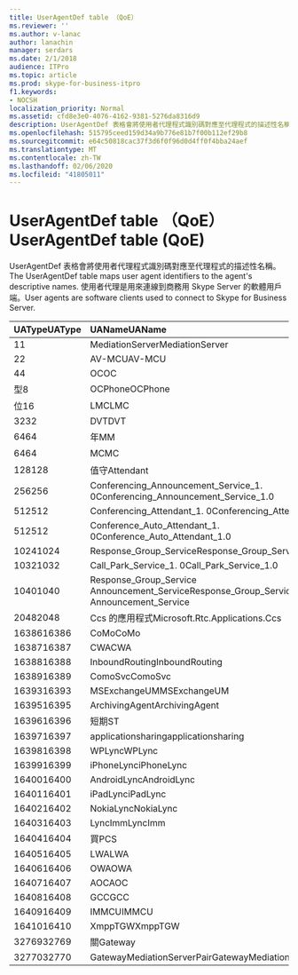 ```yaml
---
title: UserAgentDef table （QoE）
ms.reviewer: ''
ms.author: v-lanac
author: lanachin
manager: serdars
ms.date: 2/1/2018
audience: ITPro
ms.topic: article
ms.prod: skype-for-business-itpro
f1.keywords:
- NOCSH
localization_priority: Normal
ms.assetid: cfd8e3e0-4076-4162-9381-5276da8316d9
description: UserAgentDef 表格會將使用者代理程式識別碼對應至代理程式的描述性名稱。 使用者代理是用來連線到商務用 Skype Server 的軟體用戶端。
ms.openlocfilehash: 515795ceed159d34a9b776e81b7f00b112ef29b8
ms.sourcegitcommit: e64c50818cac37f3d6f0f96d0d4ff0f4bba24aef
ms.translationtype: MT
ms.contentlocale: zh-TW
ms.lasthandoff: 02/06/2020
ms.locfileid: "41805011"
---
```

# <a name="useragentdef-table-qoe"></a><span data-ttu-id="fd03d-104">UserAgentDef table （QoE）</span><span class="sxs-lookup"><span data-stu-id="fd03d-104">UserAgentDef table (QoE)</span></span>
 
<span data-ttu-id="fd03d-105">UserAgentDef 表格會將使用者代理程式識別碼對應至代理程式的描述性名稱。</span><span class="sxs-lookup"><span data-stu-id="fd03d-105">The UserAgentDef table maps user agent identifiers to the agent's descriptive names.</span></span> <span data-ttu-id="fd03d-106">使用者代理是用來連線到商務用 Skype Server 的軟體用戶端。</span><span class="sxs-lookup"><span data-stu-id="fd03d-106">User agents are software clients used to connect to Skype for Business Server.</span></span>
  
|<span data-ttu-id="fd03d-107">**UAType**</span><span class="sxs-lookup"><span data-stu-id="fd03d-107">**UAType**</span></span>|<span data-ttu-id="fd03d-108">**UAName**</span><span class="sxs-lookup"><span data-stu-id="fd03d-108">**UAName**</span></span>|<span data-ttu-id="fd03d-109">**UACategory**</span><span class="sxs-lookup"><span data-stu-id="fd03d-109">**UACategory**</span></span>|
|:-----|:-----|:-----|
|<span data-ttu-id="fd03d-110">1</span><span class="sxs-lookup"><span data-stu-id="fd03d-110">1</span></span>  <br/> |<span data-ttu-id="fd03d-111">MediationServer</span><span class="sxs-lookup"><span data-stu-id="fd03d-111">MediationServer</span></span>  <br/> |<span data-ttu-id="fd03d-112">MediationServer</span><span class="sxs-lookup"><span data-stu-id="fd03d-112">MediationServer</span></span>  <br/> |
|<span data-ttu-id="fd03d-113">2</span><span class="sxs-lookup"><span data-stu-id="fd03d-113">2</span></span>  <br/> |<span data-ttu-id="fd03d-114">AV-MCU</span><span class="sxs-lookup"><span data-stu-id="fd03d-114">AV-MCU</span></span>  <br/> |<span data-ttu-id="fd03d-115">AV-MCU</span><span class="sxs-lookup"><span data-stu-id="fd03d-115">AV-MCU</span></span>  <br/> |
|<span data-ttu-id="fd03d-116">4</span><span class="sxs-lookup"><span data-stu-id="fd03d-116">4</span></span>  <br/> |<span data-ttu-id="fd03d-117">OC</span><span class="sxs-lookup"><span data-stu-id="fd03d-117">OC</span></span>  <br/> |<span data-ttu-id="fd03d-118">OC</span><span class="sxs-lookup"><span data-stu-id="fd03d-118">OC</span></span>  <br/> |
|<span data-ttu-id="fd03d-119">型</span><span class="sxs-lookup"><span data-stu-id="fd03d-119">8</span></span>  <br/> |<span data-ttu-id="fd03d-120">OCPhone</span><span class="sxs-lookup"><span data-stu-id="fd03d-120">OCPhone</span></span>  <br/> |<span data-ttu-id="fd03d-121">OCPhone</span><span class="sxs-lookup"><span data-stu-id="fd03d-121">OCPhone</span></span>  <br/> |
|<span data-ttu-id="fd03d-122">位</span><span class="sxs-lookup"><span data-stu-id="fd03d-122">16</span></span>  <br/> |<span data-ttu-id="fd03d-123">LMC</span><span class="sxs-lookup"><span data-stu-id="fd03d-123">LMC</span></span>  <br/> |<span data-ttu-id="fd03d-124">LMC</span><span class="sxs-lookup"><span data-stu-id="fd03d-124">LMC</span></span>  <br/> |
|<span data-ttu-id="fd03d-125">32</span><span class="sxs-lookup"><span data-stu-id="fd03d-125">32</span></span>  <br/> |<span data-ttu-id="fd03d-126">DVT</span><span class="sxs-lookup"><span data-stu-id="fd03d-126">DVT</span></span>  <br/> |<span data-ttu-id="fd03d-127">DVT</span><span class="sxs-lookup"><span data-stu-id="fd03d-127">DVT</span></span>  <br/> |
|<span data-ttu-id="fd03d-128">64</span><span class="sxs-lookup"><span data-stu-id="fd03d-128">64</span></span>  <br/> |<span data-ttu-id="fd03d-129">年</span><span class="sxs-lookup"><span data-stu-id="fd03d-129">MM</span></span>  <br/> |<span data-ttu-id="fd03d-130">年</span><span class="sxs-lookup"><span data-stu-id="fd03d-130">MM</span></span>  <br/> |
|<span data-ttu-id="fd03d-131">64</span><span class="sxs-lookup"><span data-stu-id="fd03d-131">64</span></span>  <br/> |<span data-ttu-id="fd03d-132">MC</span><span class="sxs-lookup"><span data-stu-id="fd03d-132">MC</span></span>  <br/> |<span data-ttu-id="fd03d-133">年</span><span class="sxs-lookup"><span data-stu-id="fd03d-133">MM</span></span>  <br/> |
|<span data-ttu-id="fd03d-134">128</span><span class="sxs-lookup"><span data-stu-id="fd03d-134">128</span></span>  <br/> |<span data-ttu-id="fd03d-135">值守</span><span class="sxs-lookup"><span data-stu-id="fd03d-135">Attendant</span></span>  <br/> |<span data-ttu-id="fd03d-136">值守</span><span class="sxs-lookup"><span data-stu-id="fd03d-136">Attendant</span></span>  <br/> |
|<span data-ttu-id="fd03d-137">256</span><span class="sxs-lookup"><span data-stu-id="fd03d-137">256</span></span>  <br/> |<span data-ttu-id="fd03d-138">Conferencing_Announcement_Service_1. 0</span><span class="sxs-lookup"><span data-stu-id="fd03d-138">Conferencing_Announcement_Service_1.0</span></span>  <br/> |<span data-ttu-id="fd03d-139">頒發</span><span class="sxs-lookup"><span data-stu-id="fd03d-139">CAS</span></span>  <br/> |
|<span data-ttu-id="fd03d-140">512</span><span class="sxs-lookup"><span data-stu-id="fd03d-140">512</span></span>  <br/> |<span data-ttu-id="fd03d-141">Conferencing_Attendant_1. 0</span><span class="sxs-lookup"><span data-stu-id="fd03d-141">Conferencing_Attendant_1.0</span></span>  <br/> |<span data-ttu-id="fd03d-142">CAA</span><span class="sxs-lookup"><span data-stu-id="fd03d-142">CAA</span></span>  <br/> |
|<span data-ttu-id="fd03d-143">512</span><span class="sxs-lookup"><span data-stu-id="fd03d-143">512</span></span>  <br/> |<span data-ttu-id="fd03d-144">Conference_Auto_Attendant_1. 0</span><span class="sxs-lookup"><span data-stu-id="fd03d-144">Conference_Auto_Attendant_1.0</span></span>  <br/> |<span data-ttu-id="fd03d-145">CAA</span><span class="sxs-lookup"><span data-stu-id="fd03d-145">CAA</span></span>  <br/> |
|<span data-ttu-id="fd03d-146">1024</span><span class="sxs-lookup"><span data-stu-id="fd03d-146">1024</span></span>  <br/> |<span data-ttu-id="fd03d-147">Response_Group_Service</span><span class="sxs-lookup"><span data-stu-id="fd03d-147">Response_Group_Service</span></span>  <br/> |<span data-ttu-id="fd03d-148">RG</span><span class="sxs-lookup"><span data-stu-id="fd03d-148">RGS</span></span>  <br/> |
|<span data-ttu-id="fd03d-149">1032</span><span class="sxs-lookup"><span data-stu-id="fd03d-149">1032</span></span>  <br/> |<span data-ttu-id="fd03d-150">Call_Park_Service_1. 0</span><span class="sxs-lookup"><span data-stu-id="fd03d-150">Call_Park_Service_1.0</span></span>  <br/> |<span data-ttu-id="fd03d-151">CPS</span><span class="sxs-lookup"><span data-stu-id="fd03d-151">CPS</span></span>  <br/> |
|<span data-ttu-id="fd03d-152">1040</span><span class="sxs-lookup"><span data-stu-id="fd03d-152">1040</span></span>  <br/> |<span data-ttu-id="fd03d-153">Response_Group_Service Announcement_Service</span><span class="sxs-lookup"><span data-stu-id="fd03d-153">Response_Group_Service Announcement_Service</span></span>  <br/> |<span data-ttu-id="fd03d-154">完工</span><span class="sxs-lookup"><span data-stu-id="fd03d-154">AS</span></span>  <br/> |
|<span data-ttu-id="fd03d-155">2048</span><span class="sxs-lookup"><span data-stu-id="fd03d-155">2048</span></span>  <br/> |<span data-ttu-id="fd03d-156">Ccs 的應用程式</span><span class="sxs-lookup"><span data-stu-id="fd03d-156">Microsoft.Rtc.Applications.Ccs</span></span>  <br/> |<span data-ttu-id="fd03d-157">CCS</span><span class="sxs-lookup"><span data-stu-id="fd03d-157">CCS</span></span>  <br/> |
|<span data-ttu-id="fd03d-158">16386</span><span class="sxs-lookup"><span data-stu-id="fd03d-158">16386</span></span>  <br/> |<span data-ttu-id="fd03d-159">CoMo</span><span class="sxs-lookup"><span data-stu-id="fd03d-159">CoMo</span></span>  <br/> |<span data-ttu-id="fd03d-160">CoMo</span><span class="sxs-lookup"><span data-stu-id="fd03d-160">CoMo</span></span>  <br/> |
|<span data-ttu-id="fd03d-161">16387</span><span class="sxs-lookup"><span data-stu-id="fd03d-161">16387</span></span>  <br/> |<span data-ttu-id="fd03d-162">CWA</span><span class="sxs-lookup"><span data-stu-id="fd03d-162">CWA</span></span>  <br/> |<span data-ttu-id="fd03d-163">CWA</span><span class="sxs-lookup"><span data-stu-id="fd03d-163">CWA</span></span>  <br/> |
|<span data-ttu-id="fd03d-164">16388</span><span class="sxs-lookup"><span data-stu-id="fd03d-164">16388</span></span>  <br/> |<span data-ttu-id="fd03d-165">InboundRouting</span><span class="sxs-lookup"><span data-stu-id="fd03d-165">InboundRouting</span></span>  <br/> |<span data-ttu-id="fd03d-166">InboundRouting</span><span class="sxs-lookup"><span data-stu-id="fd03d-166">InboundRouting</span></span>  <br/> |
|<span data-ttu-id="fd03d-167">16389</span><span class="sxs-lookup"><span data-stu-id="fd03d-167">16389</span></span>  <br/> |<span data-ttu-id="fd03d-168">ComoSvc</span><span class="sxs-lookup"><span data-stu-id="fd03d-168">ComoSvc</span></span>  <br/> |<span data-ttu-id="fd03d-169">ComoSvc</span><span class="sxs-lookup"><span data-stu-id="fd03d-169">ComoSvc</span></span>  <br/> |
|<span data-ttu-id="fd03d-170">16393</span><span class="sxs-lookup"><span data-stu-id="fd03d-170">16393</span></span>  <br/> |<span data-ttu-id="fd03d-171">MSExchangeUM</span><span class="sxs-lookup"><span data-stu-id="fd03d-171">MSExchangeUM</span></span>  <br/> |<span data-ttu-id="fd03d-172">ExUM</span><span class="sxs-lookup"><span data-stu-id="fd03d-172">ExUM</span></span>  <br/> |
|<span data-ttu-id="fd03d-173">16395</span><span class="sxs-lookup"><span data-stu-id="fd03d-173">16395</span></span>  <br/> |<span data-ttu-id="fd03d-174">ArchivingAgent</span><span class="sxs-lookup"><span data-stu-id="fd03d-174">ArchivingAgent</span></span>  <br/> |<span data-ttu-id="fd03d-175">ARCHAGENT</span><span class="sxs-lookup"><span data-stu-id="fd03d-175">ARCHAGENT</span></span>  <br/> |
|<span data-ttu-id="fd03d-176">16396</span><span class="sxs-lookup"><span data-stu-id="fd03d-176">16396</span></span>  <br/> |<span data-ttu-id="fd03d-177">短期</span><span class="sxs-lookup"><span data-stu-id="fd03d-177">ST</span></span>  <br/> |<span data-ttu-id="fd03d-178">短期</span><span class="sxs-lookup"><span data-stu-id="fd03d-178">ST</span></span>  <br/> |
|<span data-ttu-id="fd03d-179">16397</span><span class="sxs-lookup"><span data-stu-id="fd03d-179">16397</span></span>  <br/> |<span data-ttu-id="fd03d-180">applicationsharing</span><span class="sxs-lookup"><span data-stu-id="fd03d-180">applicationsharing</span></span>  <br/> |<span data-ttu-id="fd03d-181">ASMCU</span><span class="sxs-lookup"><span data-stu-id="fd03d-181">ASMCU</span></span>  <br/> |
|<span data-ttu-id="fd03d-182">16398</span><span class="sxs-lookup"><span data-stu-id="fd03d-182">16398</span></span>  <br/> |<span data-ttu-id="fd03d-183">WPLync</span><span class="sxs-lookup"><span data-stu-id="fd03d-183">WPLync</span></span>  <br/> |<span data-ttu-id="fd03d-184">WPLync</span><span class="sxs-lookup"><span data-stu-id="fd03d-184">WPLync</span></span>  <br/> |
|<span data-ttu-id="fd03d-185">16399</span><span class="sxs-lookup"><span data-stu-id="fd03d-185">16399</span></span>  <br/> |<span data-ttu-id="fd03d-186">iPhoneLync</span><span class="sxs-lookup"><span data-stu-id="fd03d-186">iPhoneLync</span></span>  <br/> |<span data-ttu-id="fd03d-187">iPhoneLync</span><span class="sxs-lookup"><span data-stu-id="fd03d-187">iPhoneLync</span></span>  <br/> |
|<span data-ttu-id="fd03d-188">16400</span><span class="sxs-lookup"><span data-stu-id="fd03d-188">16400</span></span>  <br/> |<span data-ttu-id="fd03d-189">AndroidLync</span><span class="sxs-lookup"><span data-stu-id="fd03d-189">AndroidLync</span></span>  <br/> |<span data-ttu-id="fd03d-190">AndroidLync</span><span class="sxs-lookup"><span data-stu-id="fd03d-190">AndroidLync</span></span>  <br/> |
|<span data-ttu-id="fd03d-191">16401</span><span class="sxs-lookup"><span data-stu-id="fd03d-191">16401</span></span>  <br/> |<span data-ttu-id="fd03d-192">iPadLync</span><span class="sxs-lookup"><span data-stu-id="fd03d-192">iPadLync</span></span>  <br/> |<span data-ttu-id="fd03d-193">iPadLync</span><span class="sxs-lookup"><span data-stu-id="fd03d-193">iPadLync</span></span>  <br/> |
|<span data-ttu-id="fd03d-194">16402</span><span class="sxs-lookup"><span data-stu-id="fd03d-194">16402</span></span>  <br/> |<span data-ttu-id="fd03d-195">NokiaLync</span><span class="sxs-lookup"><span data-stu-id="fd03d-195">NokiaLync</span></span>  <br/> |<span data-ttu-id="fd03d-196">NokiaLync</span><span class="sxs-lookup"><span data-stu-id="fd03d-196">NokiaLync</span></span>  <br/> |
|<span data-ttu-id="fd03d-197">16403</span><span class="sxs-lookup"><span data-stu-id="fd03d-197">16403</span></span>  <br/> |<span data-ttu-id="fd03d-198">LyncImm</span><span class="sxs-lookup"><span data-stu-id="fd03d-198">LyncImm</span></span>  <br/> |<span data-ttu-id="fd03d-199">LyncImm</span><span class="sxs-lookup"><span data-stu-id="fd03d-199">LyncImm</span></span>  <br/> |
|<span data-ttu-id="fd03d-200">16404</span><span class="sxs-lookup"><span data-stu-id="fd03d-200">16404</span></span>  <br/> |<span data-ttu-id="fd03d-201">買</span><span class="sxs-lookup"><span data-stu-id="fd03d-201">PCS</span></span>  <br/> |<span data-ttu-id="fd03d-202">買</span><span class="sxs-lookup"><span data-stu-id="fd03d-202">PCS</span></span>  <br/> |
|<span data-ttu-id="fd03d-203">16405</span><span class="sxs-lookup"><span data-stu-id="fd03d-203">16405</span></span>  <br/> |<span data-ttu-id="fd03d-204">LWA</span><span class="sxs-lookup"><span data-stu-id="fd03d-204">LWA</span></span>  <br/> |<span data-ttu-id="fd03d-205">LWA</span><span class="sxs-lookup"><span data-stu-id="fd03d-205">LWA</span></span>  <br/> |
|<span data-ttu-id="fd03d-206">16406</span><span class="sxs-lookup"><span data-stu-id="fd03d-206">16406</span></span>  <br/> |<span data-ttu-id="fd03d-207">OWA</span><span class="sxs-lookup"><span data-stu-id="fd03d-207">OWA</span></span>  <br/> |<span data-ttu-id="fd03d-208">OWA</span><span class="sxs-lookup"><span data-stu-id="fd03d-208">OWA</span></span>  <br/> |
|<span data-ttu-id="fd03d-209">16407</span><span class="sxs-lookup"><span data-stu-id="fd03d-209">16407</span></span>  <br/> |<span data-ttu-id="fd03d-210">AOC</span><span class="sxs-lookup"><span data-stu-id="fd03d-210">AOC</span></span>  <br/> |<span data-ttu-id="fd03d-211">AOC</span><span class="sxs-lookup"><span data-stu-id="fd03d-211">AOC</span></span>  <br/> |
|<span data-ttu-id="fd03d-212">16408</span><span class="sxs-lookup"><span data-stu-id="fd03d-212">16408</span></span>  <br/> |<span data-ttu-id="fd03d-213">GCC</span><span class="sxs-lookup"><span data-stu-id="fd03d-213">GCC</span></span>  <br/> |<span data-ttu-id="fd03d-214">GCC</span><span class="sxs-lookup"><span data-stu-id="fd03d-214">GCC</span></span>  <br/> |
|<span data-ttu-id="fd03d-215">16409</span><span class="sxs-lookup"><span data-stu-id="fd03d-215">16409</span></span>  <br/> |<span data-ttu-id="fd03d-216">IMMCU</span><span class="sxs-lookup"><span data-stu-id="fd03d-216">IMMCU</span></span>  <br/> |<span data-ttu-id="fd03d-217">IMMCU</span><span class="sxs-lookup"><span data-stu-id="fd03d-217">IMMCU</span></span>  <br/> |
|<span data-ttu-id="fd03d-218">16410</span><span class="sxs-lookup"><span data-stu-id="fd03d-218">16410</span></span>  <br/> |<span data-ttu-id="fd03d-219">XmppTGW</span><span class="sxs-lookup"><span data-stu-id="fd03d-219">XmppTGW</span></span>  <br/> |<span data-ttu-id="fd03d-220">XmppGateway</span><span class="sxs-lookup"><span data-stu-id="fd03d-220">XmppGateway</span></span>  <br/> |
|<span data-ttu-id="fd03d-221">32769</span><span class="sxs-lookup"><span data-stu-id="fd03d-221">32769</span></span>  <br/> |<span data-ttu-id="fd03d-222">關</span><span class="sxs-lookup"><span data-stu-id="fd03d-222">Gateway</span></span>  <br/> |<span data-ttu-id="fd03d-223">關</span><span class="sxs-lookup"><span data-stu-id="fd03d-223">Gateway</span></span>  <br/> |
|<span data-ttu-id="fd03d-224">32770</span><span class="sxs-lookup"><span data-stu-id="fd03d-224">32770</span></span>  <br/> |<span data-ttu-id="fd03d-225">GatewayMediationServerPair</span><span class="sxs-lookup"><span data-stu-id="fd03d-225">GatewayMediationServerPair</span></span>  <br/> |<span data-ttu-id="fd03d-226">GatewayMediationServerPair</span><span class="sxs-lookup"><span data-stu-id="fd03d-226">GatewayMediationServerPair</span></span>  <br/> |
   

